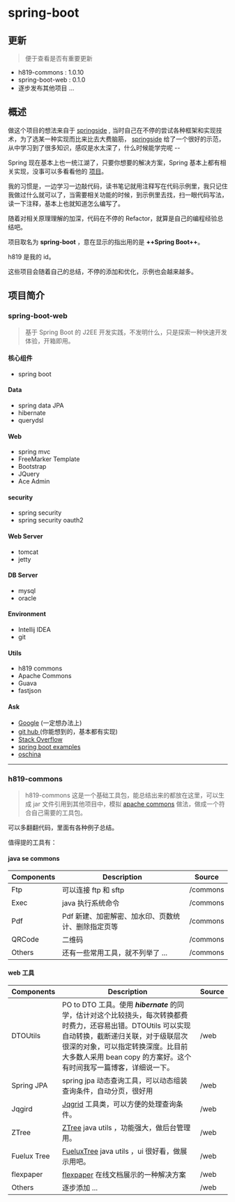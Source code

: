 # spring-boot

## 更新
> 便于查看是否有重要更新
- h819-commons : 1.0.10
- spring-boot-web : 0.1.0
- 逐步发布其他项目  ...

## 概述
做这个项目的想法来自于 [springside](https://github.com/springside/springside4/) ,           当时自己在不停的尝试各种框架和实现技术，为了选某一种实现而比来比去大费脑筋，
[springside](https://github.com/springside/springside4/)   给了一个很好的示范，从中学习到了很多知识，感叹是水太深了，什么时候能学完呢 --

Spring 现在基本上也一统江湖了，只要你想要的解决方案，Spring 基本上都有相关实现，没事可以多看看他的 [项目](http://spring.io/projects/)。

我的习惯是，一边学习一边敲代码，读书笔记就用注释写在代码示例里，我只记住我做过什么就可以了，当需要相关功能的时候，到示例里去找，扫一眼代码写法，读一下注释，基本上也就知道怎么编写了。

随着对相关原理理解的加深，代码在不停的 Refactor，就算是自己的编程经验总结吧。

项目取名为 **spring-boot** ，意在显示的指出用的是 **++Spring Boot++**。

h819 是我的 id。

这些项目会随着自己的总结，不停的添加和优化，示例也会越来越多。

## 项目简介


### spring-boot-web

> 基于 Spring Boot 的 J2EE 开发实践，不发明什么，只是探索一种快速开发体验，开箱即用。

#### 核心组件
- spring boot

#### Data
- spring data JPA
- hibernate
- querydsl

#### Web
- spring mvc
- FreeMarker Template
- Bootstrap
- JQuery
- Ace Admin

#### security
- spring security
- spring security oauth2

#### Web Server
- tomcat
- jetty

#### DB Server
- mysql
- oracle

#### Environment
- Intellij IDEA
- git

#### Utils
- h819 commons
- Apache Commons
- Guava
- fastjson


#### Ask
- [Google](http://www.google.com/) (一定想办法上)
- [git hub ](https://github.com//)(你能想到的，基本都有实现)
- [Stack Overflow ](http://stackoverflow.com/)
- [spring boot examples](https://github.com/spring-projects/spring-boot/tree/master/spring-boot-samples)
- [oschina ](http://www.oschina.net/)

<hr>

### h819-commons
> h819-commons
这是一个基础工具包，能总结出来的都放在这里，可以生成 jar 文件引用到其他项目中，模拟 [apache commons](https://commons.apache.org/) 做法，做成一个符合自己需要的工具包。

可以多翻翻代码，里面有各种例子总结。

值得提的工具有：

#### java se commons

Components | Description | Source
---|---|---
Ftp | 可以连接 ftp 和 sftp | /commons
Exec  | java 执行系统命令 | /commons
Pdf  | Pdf 新建、加密解密、加水印、页数统计、删除指定页等 | /commons
QRCode  | 二维码 | /commons
Others  | 还有一些常用工具，就不列举了 ... | /commons


#### web 工具
Components | Description | Source
---|---|---
DTOUtils | PO to DTO 工具。使用 ***hibernate*** 的同学，估计对这个比较挠头，每次转换都费时费力，还容易出错。DTOUtils 可以实现自动转换，截断递归关联，对于级联层次很深的对象，可以指定转换深度。比目前大多数人采用 bean copy 的方案好。这个有时间我写一篇博客，详细说一下。 | /web
Spring JPA   | spring jpa 动态查询工具，可以动态组装查询条件，自动分页，很好用 | /web
Jqgird   | [Jqgrid](http://www.trirand.com/blog/?page_id=6/) 工具类，可以方便的处理查询条件。 | /web
ZTree  | [ZTree](http://www.ztree.me/v3/main.php#_zTreeInfo/) java utils ，功能强大，做后台管理用。 | /web
Fuelux Tree  | [FueluxTree](http://getfuelux.com/javascript.html#tree/) java utils ，ui 很好看，做展示用吧。 | /web
flexpaper  | [flexpaper](http://flexpaper.devaldi.com/annotate-pdf-documents-online.jsp) 在线文档展示的一种解决方案 | /web
Others  | 逐步添加 ... | /web






